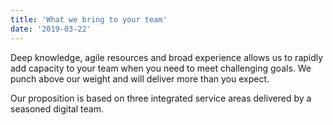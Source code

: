 ```yaml
---
title: 'What we bring to your team'
date: '2019-03-22'
---
```


Deep knowledge, agile resources and broad experience allows us to rapidly add capacity to your team when you need to meet challenging goals. We punch above our weight and will deliver more than you expect.

Our proposition is based on three integrated service areas delivered by a seasoned digital team.
